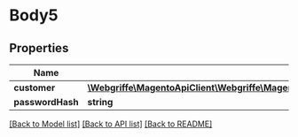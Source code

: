 # Body5

## Properties
Name | Type | Description | Notes
------------ | ------------- | ------------- | -------------
**customer** | [**\Webgriffe\MagentoApiClient\Webgriffe\MagentoApiClient\Model\CustomerDataCustomerInterface**](CustomerDataCustomerInterface.md) |  | 
**passwordHash** | **string** |  | [optional] 

[[Back to Model list]](../README.md#documentation-for-models) [[Back to API list]](../README.md#documentation-for-api-endpoints) [[Back to README]](../README.md)


